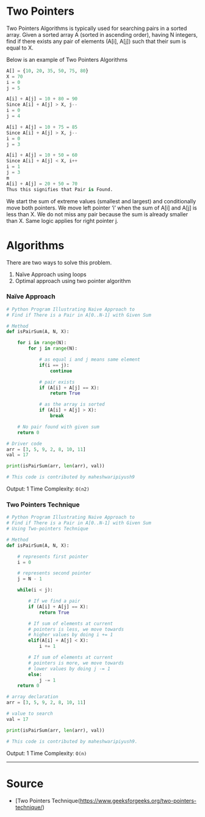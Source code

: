 # Two Pointers

Two Pointers Algorithms is typically used for searching pairs in a sorted array.
Given a sorted array A (sorted in ascending order), having N integers, find if there exists any pair of elements (A[i], A[j]) such that their sum is equal to X.

Below is an example of Two Pointers Algorithms

```python
A[] = {10, 20, 35, 50, 75, 80}
X = 70
i = 0
j = 5

A[i] + A[j] = 10 + 80 = 90
Since A[i] + A[j] > X, j--
i = 0
j = 4

A[i] + A[j] = 10 + 75 = 85
Since A[i] + A[j] > X, j--
i = 0
j = 3

A[i] + A[j] = 10 + 50 = 60
Since A[i] + A[j] < X, i++
i = 1
j = 3
m
A[i] + A[j] = 20 + 50 = 70
Thus this signifies that Pair is Found.
```

We start the sum of extreme values (smallest and largest) and conditionally move both pointers. We move left pointer ‘i’ when the sum of A[i] and A[j] is less than X. We do not miss any pair because the sum is already smaller than X. Same logic applies for right pointer j.

# Algorithms

There are two ways to solve this problem.

1. Naïve Approach using loops
2. Optimal approach using two pointer algorithm

### Naïve Approach

```python
# Python Program Illustrating Naive Approach to
# Find if There is a Pair in A[0..N-1] with Given Sum

# Method
def isPairSum(A, N, X):

    for i in range(N):
        for j in range(N):

            # as equal i and j means same element
            if(i == j):
                continue

            # pair exists
            if (A[i] + A[j] == X):
                return True

            # as the array is sorted
            if (A[i] + A[j] > X):
                break

    # No pair found with given sum
    return 0

# Driver code
arr = [3, 5, 9, 2, 8, 10, 11]
val = 17

print(isPairSum(arr, len(arr), val))

# This code is contributed by maheshwaripiyush9
```

Output: 1
Time Complexity: `O(n2)`

### Two Pointers Technique

```python
# Python Program Illustrating Naive Approach to
# Find if There is a Pair in A[0..N-1] with Given Sum
# Using Two-pointers Technique

# Method
def isPairSum(A, N, X):

    # represents first pointer
    i = 0

    # represents second pointer
    j = N - 1

    while(i < j):

        # If we find a pair
        if (A[i] + A[j] == X):
            return True

        # If sum of elements at current
        # pointers is less, we move towards
        # higher values by doing i += 1
        elif(A[i] + A[j] < X):
            i += 1

        # If sum of elements at current
        # pointers is more, we move towards
        # lower values by doing j -= 1
        else:
            j -= 1
    return 0

# array declaration
arr = [3, 5, 9, 2, 8, 10, 11]

# value to search
val = 17

print(isPairSum(arr, len(arr), val))

# This code is contributed by maheshwaripiyush9.
```

Output: 1
Time Complexity: `O(n)`

<hr>

# Source
- [Two Pointers Technique(https://www.geeksforgeeks.org/two-pointers-technique/)
